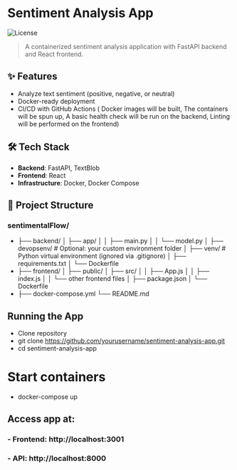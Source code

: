 
# Sentiment Analysis App

![License](https://img.shields.io/badge/license-MIT-blue.svg)

> A containerized sentiment analysis application with FastAPI backend and React frontend.

## ✨ Features

- Analyze text sentiment (positive, negative, or neutral)
- Docker-ready deployment
- CI/CD with GitHub Actions ( Docker images will be built, The containers will be spun up, A basic health check will be run on the backend, Linting will be performed on the frontend)

## 🛠️ Tech Stack

- **Backend**: FastAPI, TextBlob
- **Frontend**: React
- **Infrastructure**: Docker, Docker Compose

## 📁 Project Structure

### sentimentalFlow/ 
-   ├── backend/ │ ├── app/ │ │ ├── main.py │ │ └── model.py │ ├── devopsenv/ # Optional: your custom environment folder │ ├── venv/ # Python virtual environment (ignored via .gitignore) │ ├── requirements.txt │ └── Dockerfile
-   ├── frontend/ │ ├── public/ │ ├── src/ │ │ ├── App.js │ │ ├── index.js │ │ └── other frontend files │ ├── package.json │ └── Dockerfile
-   ├── docker-compose.yml └── README.md

## Running the App
- Clone repository
- git clone https://github.com/yourusername/sentiment-analysis-app.git
- cd sentiment-analysis-app

# Start containers
- docker-compose up

## Access app at:
### - Frontend: http://localhost:3001
### - API: http://localhost:8000
